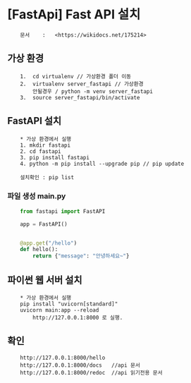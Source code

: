 # [FastApi] Fast API 설치

```
    문서    :   <https://wikidocs.net/175214>
```

##  가상 환경
```
    1.  cd virtualenv // 가상환경 폴더 이동
    2.  virtualenv server_fastapi // 가상환경 
        안될경우 / python -m venv server_fastapi
    3.  source server_fastapi/bin/activate
```

##  FastAPI 설치
```
    * 가상 환경에서 실행
    1. mkdir fastapi
    2. cd fastapi
    3. pip install fastapi
    4. python -m pip install --upgrade pip // pip update

    설치확인 : pip list 

```

### 파일 생성 main.py
```python
    from fastapi import FastAPI

    app = FastAPI()


    @app.get("/hello")
    def hello():
        return {"message": "안녕하세요~"}    
```

## 파이썬 웹 서버 설치
```
    * 가상 환경에서 실행
    pip install "uvicorn[standard]"
    uvicorn main:app --reload
        http://127.0.0.1:8000 로 실행.
```

## 확인
```
    http://127.0.0.1:8000/hello
    http://127.0.0.1:8000/docs   //api 문서
    http://127.0.0.1:8000/redoc  //api 읽기전용 문서
```